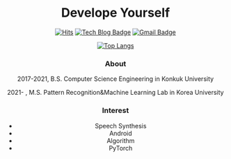 <div align=center>

 # Develope Yourself

 [![Hits](https://hits.seeyoufarm.com/api/count/incr/badge.svg?url=https%3A%2F%2Fgithub.com%2Fhsoh0306%2F&count_bg=%23AA0E0E&title_bg=%23555555&icon=&icon_color=%23E6C5C5&title=hits&edge_flat=false)](https://hits.seeyoufarm.com)
 [![Tech Blog Badge](http://img.shields.io/badge/-Tech%20blog-black?style=flat-square&logo=github&link=https://hsoh0306.github.io/)](https://hsoh0306.github.io/)
 [![Gmail Badge](https://img.shields.io/badge/Gmail-d14836?style=flat-square&logo=Gmail&logoColor=white&link=mailto:hs_oh@korea.ac.kr)](mailto:hs_oh@korea.ac.kr)

<!-- [![Anurag's GitHub stats](https://github-readme-stats.vercel.app/api?username=hsoh0306)](https://github.com/anuraghazra/github-readme-stats) -->
[![Top Langs](https://github-readme-stats.vercel.app/api/top-langs/?username=hsoh0306)](https://github.com/anuraghazra/github-readme-stats)
### About
2017-2021, B.S. Computer Science Engineering in Konkuk University 

2021-    , M.S. Pattern Recognition&Machine Learning Lab in Korea University 

### Interest
- Speech Synthesis
- Android
- Algorithm
- PyTorch
</div>



<!--
**hsoh0306/hsoh0306** is a ✨ _special_ ✨ repository because its `README.md` (this file) appears on your GitHub profile.

Here are some ideas to get you started:

- 🔭 I’m currently working on ...
- 🌱 I’m currently learning ...
- 👯 I’m looking to collaborate on ...
- 🤔 I’m looking for help with ...
- 💬 Ask me about ...
- 📫 How to reach me: ...
- 😄 Pronouns: ...
- ⚡ Fun fact: ...
-->
